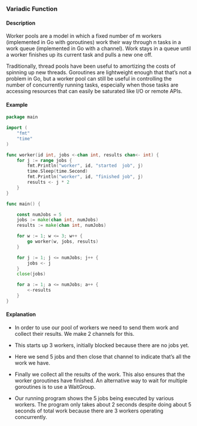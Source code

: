 ### Variadic Function

#### Description

Worker pools are a model in which a fixed number of m workers (implemented in Go with goroutines) work their way through n tasks in a work queue (implemented in Go with a channel). Work stays in a queue until a worker finishes up its current task and pulls a new one off.

Traditionally, thread pools have been useful to amortizing the costs of spinning up new threads. Goroutines are lightweight enough that that’s not a problem in Go, but a worker pool can still be useful in controlling the number of concurrently running tasks, especially when those tasks are accessing resources that can easily be saturated like I/O or remote APIs.

#### Example

```go
package main

import (
    "fmt"
    "time"
)

func worker(id int, jobs <-chan int, results chan<- int) {
    for j := range jobs {
        fmt.Println("worker", id, "started  job", j)
        time.Sleep(time.Second)
        fmt.Println("worker", id, "finished job", j)
        results <- j * 2
    }
}

func main() {

    const numJobs = 5
    jobs := make(chan int, numJobs)
    results := make(chan int, numJobs)

    for w := 1; w <= 3; w++ {
        go worker(w, jobs, results)
    }

    for j := 1; j <= numJobs; j++ {
        jobs <- j
    }
    close(jobs)

    for a := 1; a <= numJobs; a++ {
        <-results
    }
}
```

#### Explanation

- In order to use our pool of workers we need to send them work and collect their results. We make 2 channels for this.

- This starts up 3 workers, initially blocked because there are no jobs yet.

- Here we send 5 jobs and then close that channel to indicate that’s all the work we have.

- Finally we collect all the results of the work. This also ensures that the worker goroutines have finished. An alternative way to wait for multiple goroutines is to use a WaitGroup.

- Our running program shows the 5 jobs being executed by various workers. The program only takes about 2 seconds despite doing about 5 seconds of total work because there are 3 workers operating concurrently.
